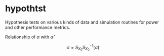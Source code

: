# hypothtst
Hypothesis tests on various kinds of data and simulation routines for power and other performance metrics.

Relationship of $\alpha$ with $\hat{\alpha}$

$$\alpha = S_{X_0}S_{X_0}^{-1}(\hat{\alpha})$$
